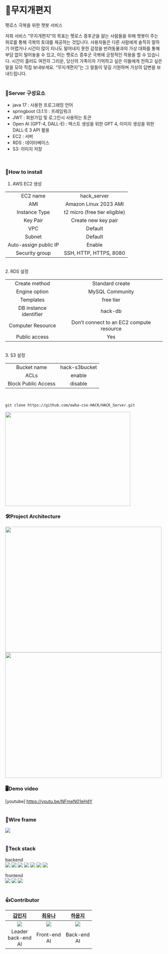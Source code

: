 # 🌈무지개편지
펫로스 극복을 위한 챗봇 서비스

저희 서비스 “무지개편지”의 목표는 펫로스 증후군을 앓는 사람들을 위해 챗봇이 주는 위로를 통해 극복의 토대를 제공하는 것입니다. 사용자들은 다른 사람에게 솔직히 말하기 어렵거나 시간이 많이 지나도 털어내지 못한 감정을 반려동물과의 가상 대화를 통해 부담 없이 털어놓을 수 있고, 이는 펫로스 증후군 극복에 긍정적인 작용을 할 수 있습니다. 시간이 흘러도 여전히 그리운, 당신의 가족이자 기억하고 싶은 이들에게 전하고 싶은 말을 모아 직접 보내보세요. “무지개편지”는 그 말들이 닿길 기원하며 가상의 답변을 보내드립니다.
<br>
<br>
### 🌱Server 구성요소
- java 17 : 사용한 프로그래밍 언어
- springboot (3.1.1) : 프레임워크
- JWT : 회원가입 및 로그인시 사용하는 토큰
- Open AI (GPT-4, DALL-E) : 텍스트 생성을 위한 GPT 4, 이미지 생성을 위한 DALL-E 3 API 활용
- EC2 : 서버
- RDS : 데이터베이스
- S3: 이미지 저장

<br>

### 🌟How to install
1. AWS EC2 생성
   
<table>
    <tr>
        <td align=center>EC2 name</td>
        <td align=center>hack_server</td>
    </tr>
    <tr>
        <td align=center>AMI</td>
        <td align=center>Amazon Linux 2023 AMI</td>
    </tr>
   <tr>
        <td align=center>Instance Type</td>
        <td align=center>t2 micro (free tier eligible)</td>
    </tr>
   <tr>
        <td align=center>Key Pair</td>
        <td align=center>Create new key pair</td>
    </tr>
   <tr>
        <td align=center>VPC</td>
        <td align=center>Default</td>
    </tr>
   <tr>
        <td align=center>Subnet</td>
        <td align=center>Default</td>
    </tr>
  <tr>
        <td align=center>Auto-assign public IP</td>
        <td align=center>Enable</td>
    </tr>
  <tr>
        <td align=center>Security group</td>
        <td align=center>SSH, HTTP, HTTPS, 8080</td>
    </tr>
</table>

<br>
2. RDS 설정
<table>
    <tr>
        <td align=center>Create method</td>
        <td align=center>Standard create</td>
    </tr>
    <tr>
        <td align=center>Engine option</td>
        <td align=center>MySQL Community</td>
    </tr>
   <tr>
        <td align=center>Templates</td>
        <td align=center>free tier</td>
    </tr>
   <tr>
        <td align=center>DB instance identifier</td>
        <td align=center>hack-db</td>
    </tr>
   <tr>
        <td align=center>Computer Resource</td>
        <td align=center>Don’t connect to an EC2 compute resource</td>
    </tr>
   <tr>
        <td align=center>Public access </td>
        <td align=center>Yes</td>
    </tr>
</table>

<br>
3. S3 설정
<table>
    <tr>
        <td align=center>Bucket name</td>
        <td align=center>hack-s3bucket</td>
    </tr>
    <tr>
        <td align=center>ACLs</td>
        <td align=center>enable</td>
    </tr>
   <tr>
        <td align=center>Block Public Access</td>
        <td align=center>disable</td>
    </tr>
</table>

<br>

~~~
git clone https://github.com/ewha-cse-HACK/HACK_Server.git
~~~


 



<img src = "https://github.com/ewha-cse-HACK/server_dev/assets/67634926/4ab5ee50-fc68-4f65-9fcd-7cd9c11aab10" width = 400 height = 300>

### 🛠️Project Architecture
<img src = "https://github.com/ewha-cse-HACK/server_dev/assets/67634926/e9c95b0d-8170-428d-90e8-a281188d8c74" width = 500 height = 400>
<img src = "https://github.com/ewha-cse-HACK/server_dev/assets/67634926/ddb06cdf-21e6-430b-ae30-e0b0b8f44260" width = 500 height = 400>
<br>

### 🖥️Demo video
[youtube] https://youtu.be/NFmeN01eHdY
<br>
<br>

### 🎨Wire frame
<img src = "https://github.com/ewha-cse-HACK/server_dev/assets/67634926/7ae13ccb-6b58-4710-b653-8538ce48a265">
<br>
<br>

### 💪Teck stack
backend <br>
<img src="https://img.shields.io/badge/JAVA-007396?style=for-the-badge&logo=java&logoColor=white"> <img src="https://img.shields.io/badge/spring-6DB33F?style=for-the-badge&logo=spring&logoColor=white"> <img src="https://img.shields.io/badge/spring_boot-6DB33F?style=for-the-badge&logo=spring_boot&logoColor=white"> <img src="https://img.shields.io/badge/nginx-009639?style=for-the-badge&logo=nginx&logoColor=white"> <img src="https://img.shields.io/badge/linux-FCC624?style=for-the-badge&logo=linux&logoColor=black"> <img src="https://img.shields.io/badge/aws-232F3E?style=for-the-badge&logo=aws&logoColor=white"> <img src="https://img.shields.io/badge/mysql-4479A1?style=for-the-badge&logo=mysql&logoColor=white">

frontend <br>
<img src="https://img.shields.io/badge/HTML5-E34F26?style=for-the-badge&logo=HTML5&logoColor=white"/></a> <img src="https://img.shields.io/badge/CSS3-1572B6?style=for-the-badge&logo=CSS3&logoColor=white"/> <img src="https://img.shields.io/badge/Amazon EC2-FF9900?style=for-the-badge&logo=AmazonEC2&logoColor=white"/></a>
<br>
<br>


### 👍Contributor
<table>
  <thead>
    <tr>
        <th align=center><a href="https://github.com/minji1289">김민지</a></td>
        <th align=center><a href="https://github.com/ehvzmf">최유나</a></td>
        <th align=center><a href="https://github.com/yunji118">하윤지</a></td>
    </tr>
  </thead>
    <tr>
        <td align=center><img src = "https://github.com/ewha-cse-HACK/server_dev/assets/67634926/a65400ba-bb73-4cda-98f8-029c4108ea1f"></td>
        <td align=center><img src = "https://github.com/ewha-cse-HACK/server_dev/assets/67634926/c25b45bb-a42a-4359-8b00-85fb916745ef"></td>
        <td align=center><img src = "https://github.com/ewha-cse-HACK/server_dev/assets/67634926/6102194b-87d0-468b-bdcc-0b93a37a35ef"></td>
    </tr>
    <tr>
        <td align=center>Leader<br>back-end<br>AI</td>
        <td align=center>Front-end<br>AI</td>
        <td align=center>Back-end<br>AI</td>
    </tr>
</table>
<br>


